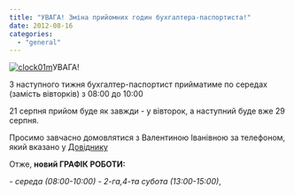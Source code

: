 ```yaml
---
title: "УВАГА! Зміна прийомних годин бухгалтера-паспортиста!"
date: 2012-08-16
categories: 
  - "general"
---
```


[![](http://shevchenko4a.brovary.org/wp-content/uploads/2012/08/clock01m.gif "clock01m")](http://shevchenko4a.brovary.org/wp-content/uploads/2012/08/clock01m.gif)УВАГА!

З наступного тижня бухгалтер-паспортист прийматиме по середах (замість вівторків) з 08:00 до 10:00

21 серпня прийом буде як завжди - у вівторок, а наступний буде вже 29 серпня.

Просимо завчасно домовлятися з Валентиною Іванівною за телефоном, який вказано у [Довіднику](http://shevchenko4a.brovary.org/dictionary/ "Справочник")

Отже, **новий ГРАФІК РОБОТИ:**

_\- середа (08:00-10:00) - 2-га,4-та субота (13:00-15:00)_,
